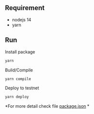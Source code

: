 ## Requirement

- nodejs 14
- yarn

## Run

Install package
``` sh
yarn
```

Build/Compile
``` sh
yarn compile
```

Deploy to testnet
``` sh
yarn deploy
```

*For more detail check file [package.json](./package.json) *